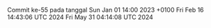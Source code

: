 Commit ke-55 pada tanggal Sun Jan 01 14:00 2023 +0100
Fri Feb 16 14:43:06 UTC 2024
Fri May 31 04:14:08 UTC 2024
